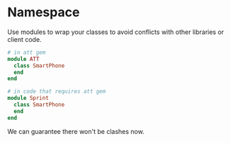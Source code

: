 Namespace
=========

Use modules to wrap your classes to avoid conflicts with other libraries or client code.

```ruby
# in att gem
module ATT
  class SmartPhone
  end
end

# in code that requires att gem
module Sprint
  class SmartPhone
  end
end
```

We can guarantee there won't be clashes now.
